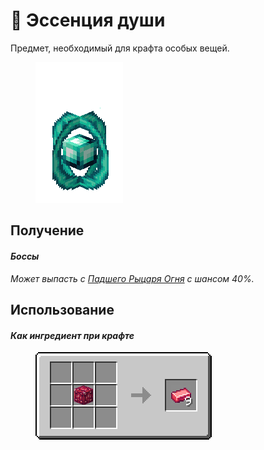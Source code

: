 # 🔵 Эссенция души

Предмет, необходимый для крафта особых вещей.

<figure><img src="../../.gitbook/assets/toffy_cyangem.gif" alt=""><figcaption></figcaption></figure>

## Получение

#### _Боссы_

_Может выпасть с_ [_Падшего Рыцаря Огня_](../sushestva/bossy/padshii-rycar-ognya.md) _с шансом 40%._

## Использование

#### _Как ингредиент при крафте_

<figure><img src="../../.gitbook/assets/red_ore_ingot_result-multi.png" alt=""><figcaption></figcaption></figure>
